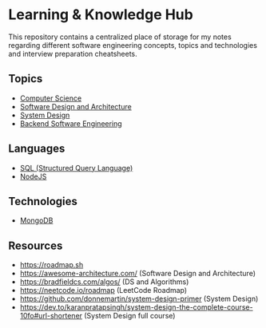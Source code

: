 # Learning & Knowledge Hub

This repository contains a centralized place of storage for my notes regarding different software engineering concepts, topics and technologies and interview preparation cheatsheets.

## Topics

- [Computer Science](computer-science-hub.md)
- [Software Design and Architecture](software-design-and-architecture-hub.md)
- [System Design](system-design-hub.md)
- [Backend Software Engineering](backend-software-engineering-hub.md)

## Languages

- [SQL (Structured Query Language)](structured-query-language.md)
- [NodeJS](nodejs-hub.md)

## Technologies

- [MongoDB](mongodb-hub.md) 

## Resources

- https://roadmap.sh
- https://awesome-architecture.com/ (Software Design and Architecture)
- https://bradfieldcs.com/algos/ (DS and Algorithms)
- https://neetcode.io/roadmap (LeetCode Roadmap)
- https://github.com/donnemartin/system-design-primer (System Design)
- https://dev.to/karanpratapsingh/system-design-the-complete-course-10fo#url-shortener (System Design full course)
